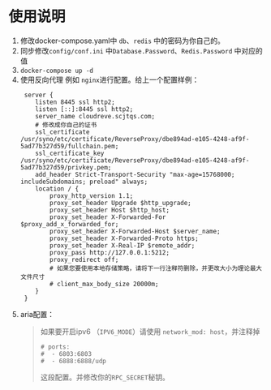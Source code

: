 # 使用说明

1. 修改docker-compose.yaml中 `db`、`redis` 中的密码为你自己的。
2. 同步修改`config/conf.ini` 中`Database.Password`、`Redis.Password` 中对应的值
3. `docker-compose up -d`
4. 使用反向代理 例如 `nginx`进行配置。给上一个配置样例：
    ```nginx
     server {
        listen 8445 ssl http2;
        listen [::]:8445 ssl http2;
        server_name cloudreve.scjtqs.com;
        # 修改成你自己的证书
        ssl_certificate /usr/syno/etc/certificate/ReverseProxy/dbe894ad-e105-4248-af9f-5ad77b327d59/fullchain.pem;
        ssl_certificate_key /usr/syno/etc/certificate/ReverseProxy/dbe894ad-e105-4248-af9f-5ad77b327d59/privkey.pem;
        add_header Strict-Transport-Security "max-age=15768000; includeSubdomains; preload" always;
        location / {
            proxy_http_version 1.1;
            proxy_set_header Upgrade $http_upgrade;
            proxy_set_header Host $http_host;
            proxy_set_header X-Forwarded-For $proxy_add_x_forwarded_for;
            proxy_set_header X-Forwarded-Host $server_name;
            proxy_set_header X-Forwarded-Proto https;
            proxy_set_header X-Real-IP $remote_addr;
            proxy_pass http://127.0.0.1:5212;
            proxy_redirect off;
            # 如果您要使用本地存储策略，请将下一行注释符删除，并更改大小为理论最大文件尺寸
            # client_max_body_size 20000m;
        }
     }
    ```
5. aria配置：
   > 如果要开启ipv6 （`IPV6_MODE`）请使用 `network_mod: host`，并注释掉 
   > ```
   > # ports:
   > #  - 6803:6803
   > #  - 6888:6888/udp   
   > ```
   > 这段配置。并修改你的`RPC_SECRET`秘钥。
